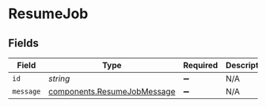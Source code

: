# ResumeJob


## Fields

| Field                                                                      | Type                                                                       | Required                                                                   | Description                                                                |
| -------------------------------------------------------------------------- | -------------------------------------------------------------------------- | -------------------------------------------------------------------------- | -------------------------------------------------------------------------- |
| `id`                                                                       | *string*                                                                   | :heavy_minus_sign:                                                         | N/A                                                                        |
| `message`                                                                  | [components.ResumeJobMessage](../../models/components/resumejobmessage.md) | :heavy_minus_sign:                                                         | N/A                                                                        |
